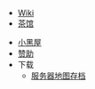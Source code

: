 * [Wiki](https://wiki.mewcraft.cc)
* [茶馆](https://bbs.mewcraft.cc)
<!-- * [卫星地图](http://map.mewcraft.cc) -->
<!-- * 常用指令
  * [城镇生存服](/navbar/cmds/survival.md)
  * [自由创造服](/navbar/cmds/creative.md) -->
* [小黑屋](http://bans.mewcraft.cc)
* [赞助](/sponsor.md)
* 下载<i class="fas fa-cloud-download-alt"></i>
  * [服务器地图存档](/navbar/downloads/saves.md)
<!-- * [TeamSpeak](main/teamspeak.md) -->
